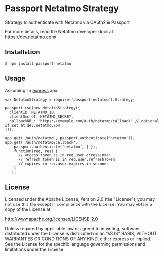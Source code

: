 # Passport Netatmo Strategy

Strategy to authenticate with Netatmo via OAuth2 in Passport

For more details, read the Netatmo developer docs at https://dev.netatmo.com/

## Installation

`$ npm install passport-netatmo`

## Usage

Assuming an [express](http://expressjs.com/) app:

    var NetatmoStrategy = require('passport-netatmo').Strategy;

    passport.use(new NetatmoStrategy({
      clientID: NETATMO_ID,
      clientSecret: NETATMO_SECRET,
      callbackURL: 'https://example.com/auth/netatmo/callback' // optional if set at dev.netatmo.com
    }));

    app.get('/auth/netatmo', passport.authenticate('netatmo'));
    app.get('/auth/netatmo/callback',
        passport.authenticate('netatmo', { }),
        function(req, res) {
          // access token is in req.user.accessToken
          // refresh token is in req.user.refreshToken
          // expires in req.user.expires_in seconds
        }
       );

## License

Licensed under the Apache License, Version 2.0 (the "License");
you may not use this file except in compliance with the License.
You may obtain a copy of the License at

http://www.apache.org/licenses/LICENSE-2.0

Unless required by applicable law or agreed to in writing, software
distributed under the License is distributed on an "AS IS" BASIS,
WITHOUT WARRANTIES OR CONDITIONS OF ANY KIND, either express or implied.
See the License for the specific language governing permissions and
limitations under the License.
